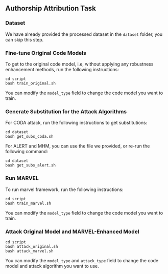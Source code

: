 ## Authorship Attribution Task

### Dataset

We have already provided the processed dataset in the `dataset` folder, you can skip this step.

### Fine-tune Original Code Models

To get to the original code model, i.e, without applying any robustness enhancement methods, run the following instructions:

```
cd script
bash train_original.sh
```

You can modify the `model_type` field to change the code model you want to train.

### Generate Substitution for the Attack Algorithms

For CODA attack, run the following instructions to get substitutions:

```
cd dataset
bash get_subs_coda.sh

```

For ALERT and MHM, you can use the file we provided, or re-run the following command:

```
cd dataset
bash get_subs_alert.sh
```

### Run MARVEL

To run marvel framework, run the following instructions:

```
cd script
bash train_marvel.sh
```

You can modify the `model_type` field to change the code model you want to train.

### Attack Original Model and MARVEL-Enhanced Model

```
cd script
bash attack_original.sh
bash attack_marvel.sh
```

You can modify the `model_type` and `attack_type` field to change the code model and attack algorithm you want to use.
